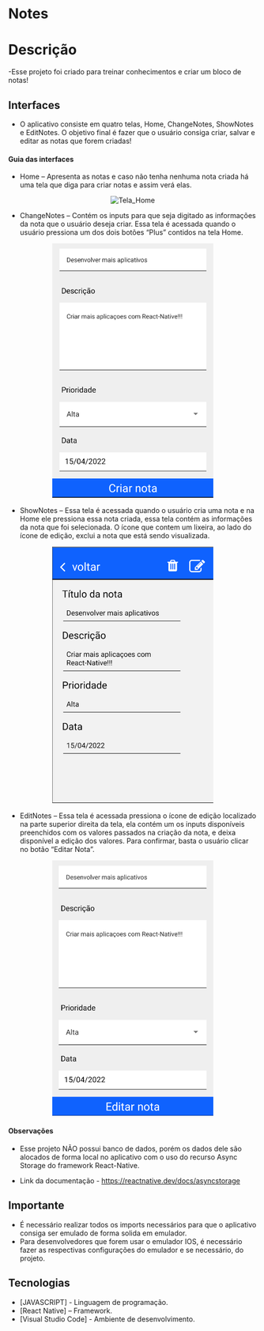 # Notes

# Descrição
-Esse projeto foi criado para treinar conhecimentos e criar um bloco de notas!

## Interfaces 

- O aplicativo consiste em quatro telas, Home, ChangeNotes,  ShowNotes e EditNotes. O objetivo final é fazer que o usuário consiga criar, salvar e editar as notas que forem criadas!

#### Guia das interfaces

- Home – Apresenta as notas e caso não tenha nenhuma nota criada há uma tela que diga para criar notas e assim verá elas.

<div align="center">
<img width="326" alt="Tela_Home" https://github.com/Lucas-Cussulini/My-Notes/blob/Main/Prints_Readme/Home.png”>
</div>

- ChangeNotes – Contém os inputs para que seja digitado as informações da nota que o usuário deseja criar. Essa tela é acessada quando o usuário pressiona um dos dois botões “Plus” contidos na tela Home.

<div align="center">
<img width="326" alt="Tela_ChangeNotes" src="https://github.com/Lucas-Cussulini/My-Notes/blob/Main/Prints_Readme/ChangeNotes.png">
</div>

- ShowNotes – Essa tela é acessada quando o usuário cria uma nota e na Home ele pressiona essa nota criada, essa tela contém as informações da nota que foi selecionada. O ícone que contem um lixeira, ao lado do ícone de edição, exclui a nota que está sendo visualizada.

<div align="center">
<img width="326" alt="Tela_ShowNotes " src="https://github.com/Lucas-Cussulini/My-Notes/blob/Main/Prints_Readme/ShowNotes.png">
</div>

- EditNotes – Essa tela é acessada pressiona o ícone de edição localizado na parte superior direita da tela, ela contém um os inputs disponíveis preenchidos com os valores passados na criação da nota, e deixa disponível a edição dos valores. Para confirmar, basta o usuário clicar no botão “Editar Nota”.

<div align="center">
<img width="326" alt="Tela_EditNotes " src="https://github.com/Lucas-Cussulini/My-Notes/blob/Main/Prints_Readme/EditNotes.png">
</div>



#### Observações
- Esse projeto NÃO possui banco de dados, porém os dados dele são alocados de forma local no aplicativo com o uso do recurso Async Storage do framework React-Native.

- Link da documentação - https://reactnative.dev/docs/asyncstorage 


## Importante
- É necessário realizar todos os imports necessários para que o aplicativo consiga ser emulado de forma solida em emulador.
- Para desenvolvedores que forem usar o emulador IOS, é necessário fazer as respectivas configurações do emulador e se necessário, do projeto.

## Tecnologias
- [JAVASCRIPT] - Linguagem de programação. 
- [React Native] – Framework.
- [Visual Studio Code] - Ambiente de desenvolvimento.
